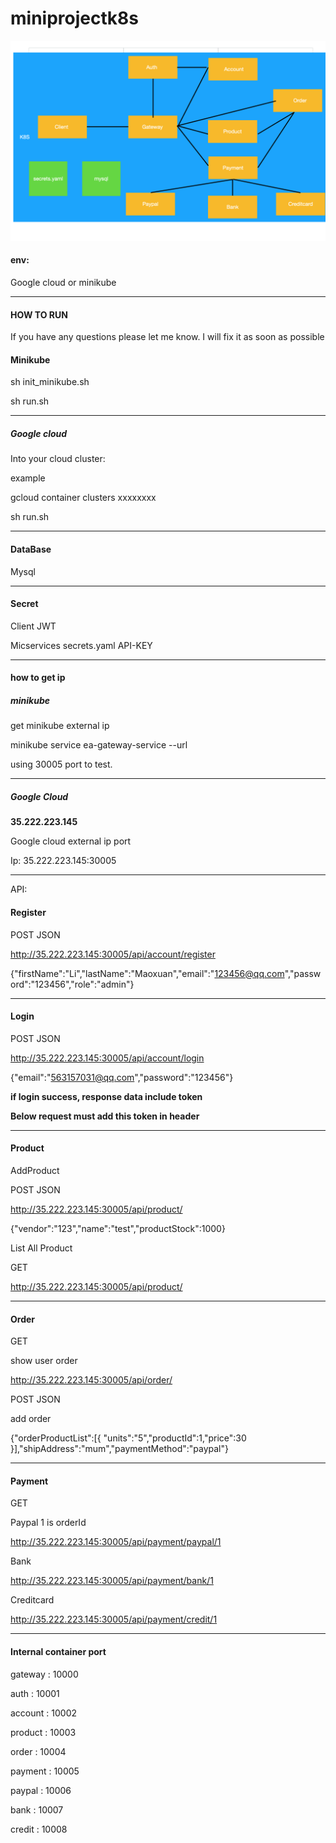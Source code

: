 # miniprojectk8s





![image](https://github.com/limaoxuan/miniprojectk8s/blob/master/simple%20architecture%20.png)


#### env:

Google cloud or minikube





------

#### HOW TO RUN 

If you have any questions please let me know. I will fix it as soon as possible

#### Minikube

sh init_minikube.sh

sh run.sh

------

##### Google cloud

Into your cloud cluster:

example

gcloud container clusters xxxxxxxx

sh run.sh

------



#### DataBase

Mysql

------

#### Secret

Client JWT

Micservices    secrets.yaml API-KEY

------

#### how to get ip

##### minikube 

get minikube external ip

minikube service ea-gateway-service --url

using 30005 port to test.

------

##### Google Cloud

**35.222.223.145**

Google cloud external ip port

Ip: 35.222.223.145:30005



------

API:

#### Register

POST JSON

http://35.222.223.145:30005/api/account/register

{"firstName":"Li","lastName":"Maoxuan","email":"123456@qq.com","password":"123456","role":"admin"}



------

#### Login

POST JSON

http://35.222.223.145:30005/api/account/login

{"email":"563157031@qq.com","password":"123456"}



**if login success,  response data include  token**

**Below request must add this token in header**



------

#### Product

AddProduct

POST JSON

http://35.222.223.145:30005/api/product/

{"vendor":"123","name":"test","productStock":1000}



List All Product

GET

http://35.222.223.145:30005/api/product/



------

#### Order

GET

show user order

http://35.222.223.145:30005/api/order/



POST JSON

add order

{"orderProductList":[{
	"units":"5","productId":1,"price":30
}],"shipAddress":"mum","paymentMethod":"paypal"}



------

#### Payment

GET 

Paypal       1  is orderId

http://35.222.223.145:30005/api/payment/paypal/1

Bank

http://35.222.223.145:30005/api/payment/bank/1

Creditcard

http://35.222.223.145:30005/api/payment/credit/1







------

#### Internal container port

gateway : 10000 

auth : 10001

account  : 10002

product : 10003

order : 10004

payment : 10005

paypal : 10006

bank : 10007

credit : 10008





